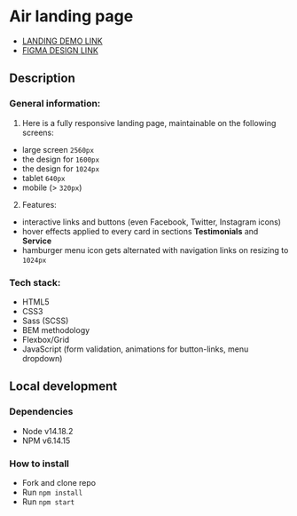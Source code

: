 # Air landing page
- [LANDING DEMO LINK](https://jstmpelowycz.github.io/layout_dia/)
- [FIGMA DESIGN LINK](https://www.figma.com/file/7qwsWggv9BAxMi2VPhBuPr/Air-(formerly-Dia)?node-id=9138%3A35)

## Description
### General information:
1. Here is a fully responsive landing page, maintainable on the following screens:
  - large screen `2560px`
  - the design for `1600px`
  - the design for `1024px`
  - tablet `640px`
  - mobile (> `320px`)

2. Features:
  - interactive links and buttons (even Facebook, Twitter, Instagram icons)
  - hover effects applied to every card in sections **Testimonials** and **Service**
  - hamburger menu icon gets alternated with navigation links on resizing to `1024px`

### Tech stack:
- HTML5
- CSS3
- Sass (SCSS)
- BEM methodology
- Flexbox/Grid
- JavaScript (form validation, animations for button-links, menu dropdown)

## Local development
### Dependencies
* Node v14.18.2
* NPM v6.14.15

### How to install
* Fork and clone repo
* Run `npm install`
* Run `npm start`
